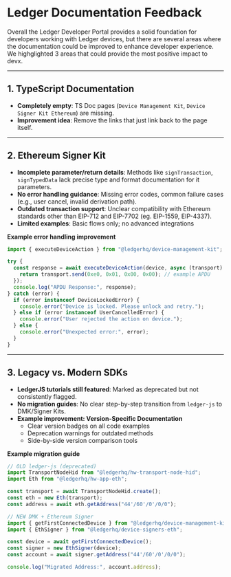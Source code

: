 # Ledger Documentation Feedback

Overall the Ledger Developer Portal provides a solid foundation for developers working with Ledger devices, but there are several areas where the documentation could be improved to enhance developer experience. We highglighted 3 areas that could provide the most positive impact to devx.

---

## 1. TypeScript Documentation
- **Completely empty**: TS Doc pages (`Device Management Kit`, `Device Signer Kit Ethereum`) are missing.
- **Improvement idea**: Remove the links that just link back to the page itself.

---

## 2. Ethereum Signer Kit
- **Incomplete parameter/return details**: Methods like `signTransaction`, `signTypedData` lack precise type and format documentation for it parameters.
- **No error handling guidance**: Missing error codes, common failure cases (e.g., user cancel, invalid derivation path).
- **Outdated transaction support**: Unclear compatibility with Ethereum standards other than EIP-712 and EIP-7702 (eg. EIP-1559, EIP-4337).
- **Limited examples**: Basic flows only; no advanced integrations

**Example error handling improvement**
```typescript
import { executeDeviceAction } from "@ledgerhq/device-management-kit";

try {
  const response = await executeDeviceAction(device, async (transport) => {
    return transport.send(0xe0, 0x01, 0x00, 0x00); // example APDU
  });
  console.log("APDU Response:", response);
} catch (error) {
  if (error instanceof DeviceLockedError) {
    console.error("Device is locked. Please unlock and retry.");
  } else if (error instanceof UserCancelledError) {
    console.error("User rejected the action on device.");
  } else {
    console.error("Unexpected error:", error);
  }
}
```

---

## 3. Legacy vs. Modern SDKs
- **LedgerJS tutorials still featured**: Marked as deprecated but not consistently flagged.
- **No migration guides**: No clear step-by-step transition from `ledger-js` to DMK/Signer Kits.
- **Example improvement: Version-Specific Documentation**
    - Clear version badges on all code examples
    - Deprecation warnings for outdated methods
    - Side-by-side version comparison tools

**Example migration guide**
```typescript
// OLD ledger-js (deprecated)
import TransportNodeHid from "@ledgerhq/hw-transport-node-hid";
import Eth from "@ledgerhq/hw-app-eth";

const transport = await TransportNodeHid.create();
const eth = new Eth(transport);
const address = await eth.getAddress("44'/60'/0'/0/0");

// NEW DMK + Ethereum Signer
import { getFirstConnectedDevice } from "@ledgerhq/device-management-kit";
import { EthSigner } from "@ledgerhq/device-signers-eth";

const device = await getFirstConnectedDevice();
const signer = new EthSigner(device);
const account = await signer.getAddress("44'/60'/0'/0/0");

console.log("Migrated Address:", account.address);
```